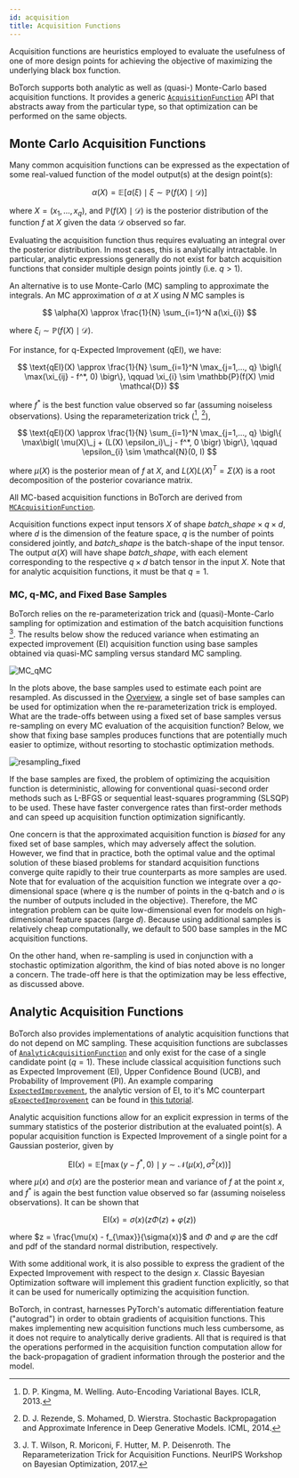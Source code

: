 ```yaml
---
id: acquisition
title: Acquisition Functions
---
```


Acquisition functions are heuristics employed to evaluate the usefulness of one
of more design points for achieving the objective of maximizing the underlying
black box function.

BoTorch supports both analytic as well as (quasi-) Monte-Carlo based acquisition
functions. It provides a generic
[`AcquisitionFunction`](https://botorch.readthedocs.io/en/latest/acquisition.html#botorch.acquisition.acquisition.AcquisitionFunction) API that
abstracts away from the particular type, so that optimization can be performed
on the same objects.


## Monte Carlo Acquisition Functions

Many common acquisition functions can be expressed as the expectation of some
real-valued function of the model output(s) at the design point(s):

$$
\alpha(X) = \mathbb{E}\bigl[ a(\xi) \mid
  \xi \sim \mathbb{P}(f(X) \mid \mathcal{D}) \bigr]
$$

where $X = (x_1, \dotsc, x_q)$, and $\mathbb{P}(f(X) \mid \mathcal{D})$ is the
posterior distribution of the function $f$ at $X$ given the data $\mathcal{D}$
observed so far.

Evaluating the acquisition function thus requires evaluating an integral over
the posterior distribution. In most cases, this is analytically intractable. In
particular, analytic expressions generally do not exist for batch acquisition
functions that consider multiple design points jointly (i.e. $q > 1$).

An alternative is to use Monte-Carlo (MC) sampling to approximate the integrals.
An MC approximation of $\alpha$ at $X$ using $N$ MC samples is

$$
\alpha(X) \approx \frac{1}{N} \sum_{i=1}^N a(\xi_{i})
$$

where $\xi_i \sim \mathbb{P}(f(X) \mid \mathcal{D})$.

For instance, for q-Expected Improvement (qEI), we have:

$$
\text{qEI}(X) \approx \frac{1}{N} \sum_{i=1}^N \max_{j=1,..., q}
\bigl\{ \max(\xi_{ij} - f^*, 0) \bigr\},
\qquad \xi_{i} \sim \mathbb{P}(f(X) \mid \mathcal{D})
$$

where $f^*$ is the best function value observed so far (assuming noiseless
observations). Using the reparameterization trick ([^KingmaWelling2014],
[^Rezende2014]),

$$
\text{qEI}(X) \approx \frac{1}{N} \sum_{i=1}^N \max_{j=1,..., q}
\bigl\{ \max\bigl( \mu(X)\_j + (L(X) \epsilon_i)\_j - f^*, 0 \bigr) \bigr\},
\qquad \epsilon_{i} \sim \mathcal{N}(0, I)
$$

where $\mu(X)$ is the posterior mean of $f$ at $X$, and $L(X)L(X)^T = \Sigma(X)$
is a root decomposition of the posterior covariance matrix.

All MC-based acquisition functions in BoTorch are derived from
[`MCAcquisitionFunction`](https://botorch.readthedocs.io/en/latest/acquisition.html#botorch.acquisition.monte_carlo.MCAcquisitionFunction).

Acquisition functions expect input tensors $X$ of shape
$\textit{batch\_shape} \times q \times d$, where $d$ is the dimension of the
feature space, $q$ is the number of points considered jointly, and
$\textit{batch\_shape}$ is the batch-shape of the input tensor. The output
$\alpha(X)$ will have shape $\textit{batch\_shape}$, with each element
corresponding to the respective $q \times d$ batch tensor in the input $X$.
Note that for analytic acquisition functions, it must be that $q=1$.

### MC, q-MC, and Fixed Base Samples

BoTorch relies on the re-parameterization trick and (quasi)-Monte-Carlo sampling
for optimization and estimation of the batch acquisition functions [^Wilson2017].
The results below show the reduced variance when estimating an expected
improvement (EI) acquisition function using base samples obtained via quasi-MC
sampling versus standard MC sampling.

![MC_qMC](assets/EI_MC_qMC.png)

In the plots above, the base samples used to estimate each point are resampled.
As discussed in the [Overview](./overview), a single set of base samples can be
used for optimization when the re-parameterization trick is employed. What are the
trade-offs between using a fixed set of base samples versus re-sampling on every
MC evaluation of the acquisition function? Below, we show that fixing base samples
produces functions that are potentially much easier to optimize, without resorting to
stochastic optimization methods.

![resampling_fixed](assets/EI_resampling_fixed.png)

If the base samples are fixed, the problem of optimizing the acquisition function
is deterministic, allowing for conventional quasi-second order methods such as
L-BFGS or sequential least-squares programming (SLSQP) to be used. These have
faster convergence rates than first-order methods and can speed up acquisition
function optimization significantly.

One concern is that the approximated acquisition function is *biased* for any
fixed set of base samples, which may adversely affect the solution. However, we
find that in practice, both the optimal value and the optimal solution of these
biased problems for standard acquisition functions converge quite rapidly to
their true counterparts as more samples are used. Note that for evaluation of
the acquisition function we integrate over a $qo$-dimensional space (where
$q$ is the number of points in the q-batch and $o$ is the number of outputs
included in the objective). Therefore, the MC integration problem can be quite
low-dimensional even for models on high-dimensional feature spaces (large $d$).
Because using additional samples is relatively cheap computationally,
we default to 500 base samples in the MC acquisition functions.

On the other hand, when re-sampling is used in conjunction with a stochastic
optimization algorithm, the kind of bias noted above is no longer a concern.
The trade-off here is that the optimization may be less effective, as discussed
above.


## Analytic Acquisition Functions

BoTorch also provides implementations of analytic acquisition functions that
do not depend on MC sampling. These acquisition functions are subclasses of
[`AnalyticAcquisitionFunction`](https://botorch.readthedocs.io/en/latest/acquisition.html#botorch.acquisition.analytic.AnalyticAcquisitionFunction)
and only exist for the case of a single candidate point ($q = 1$). These
include classical acquisition functions such as Expected Improvement (EI),
Upper Confidence Bound (UCB), and Probability of Improvement (PI). An example
comparing [`ExpectedImprovement`](https://botorch.readthedocs.io/en/latest/acquisition.html#botorch.acquisition.analytic.ExpectedImprovement),
the analytic version of EI, to it's MC counterpart
[`qExpectedImprovement`](https://botorch.readthedocs.io/en/latest/acquisition.html#botorch.acquisition.monte_carlo.qExpectedImprovement)
can be found in
[this tutorial](tutorials/compare_mc_analytic_acquisition).

Analytic acquisition functions allow for an explicit expression in terms of the
summary statistics of the posterior distribution at the evaluated point(s).
A popular acquisition function is Expected Improvement of a single point
for a Gaussian posterior, given by

$$
\text{EI}(x) = \mathbb{E}\bigl[
\max(y - f^*, 0) \mid y\sim \mathcal{N}(\mu(x), \sigma^2(x))
\bigr]
$$

where $\mu(x)$ and $\sigma(x)$ are the posterior mean and variance of $f$ at the
point $x$, and $f^*$ is again the best function value observed so far (assuming
noiseless observations). It can be shown that

$$
\text{EI}(x) = \sigma(x) \bigl( z \Phi(z) + \varphi(z) \bigr)
$$

where $z = \frac{\mu(x) - f_{\max}}{\sigma(x)}$ and $\Phi$ and $\varphi$ are
the cdf and pdf of the standard normal distribution, respectively.

With some additional work, it is also possible to express the gradient of
the Expected Improvement with respect to the design $x$. Classic Bayesian
Optimization software will implement this gradient function explicitly, so that
it can be used for numerically optimizing the acquisition function.

BoTorch, in contrast, harnesses PyTorch's automatic differentiation feature
("autograd") in order to obtain gradients of acquisition functions. This makes
implementing new acquisition functions much less cumbersome, as it does not
require to analytically derive gradients. All that is required is that the
operations performed in the acquisition function computation allow for the
back-propagation of gradient information through the posterior and the model.


[^KingmaWelling2014]: D. P. Kingma, M. Welling. Auto-Encoding Variational Bayes.
ICLR, 2013.

[^Rezende2014]: D. J. Rezende, S. Mohamed, D. Wierstra. Stochastic
Backpropagation and Approximate Inference in Deep Generative Models. ICML, 2014.

[^Wilson2017]: J. T. Wilson, R. Moriconi, F. Hutter, M. P. Deisenroth.
The Reparameterization Trick for Acquisition Functions. NeurIPS Workshop on
Bayesian Optimization, 2017.
